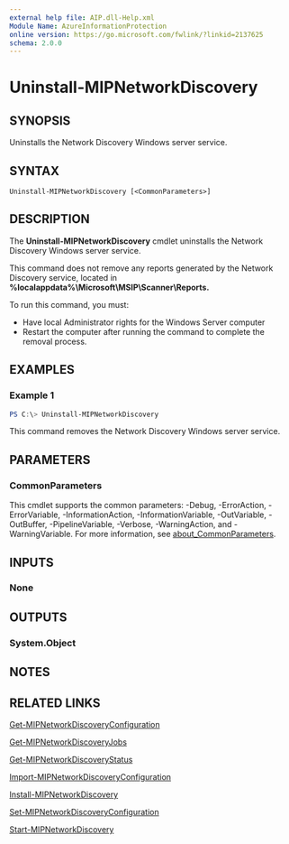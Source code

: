 ```yaml
---
external help file: AIP.dll-Help.xml
Module Name: AzureInformationProtection
online version: https://go.microsoft.com/fwlink/?linkid=2137625
schema: 2.0.0
---
```


# Uninstall-MIPNetworkDiscovery

## SYNOPSIS
Uninstalls the Network Discovery Windows server service.

## SYNTAX

```
Uninstall-MIPNetworkDiscovery [<CommonParameters>]
```

## DESCRIPTION
The **Uninstall-MIPNetworkDiscovery** cmdlet uninstalls the Network Discovery Windows server service. 

This command does not remove any reports generated by the Network Discovery service, located in **%localappdata%\Microsoft\MSIP\Scanner\Reports.**

To run this command, you must:

- Have local Administrator rights for the Windows Server computer
- Restart the computer after running the command to complete the removal process.

## EXAMPLES

### Example 1
```powershell
PS C:\> Uninstall-MIPNetworkDiscovery
```

This command removes the Network Discovery Windows server service.

## PARAMETERS

### CommonParameters
This cmdlet supports the common parameters: -Debug, -ErrorAction, -ErrorVariable, -InformationAction, -InformationVariable, -OutVariable, -OutBuffer, -PipelineVariable, -Verbose, -WarningAction, and -WarningVariable. For more information, see [about_CommonParameters](/powershell/module/microsoft.powershell.core/about/about_commonparameters).

## INPUTS

### None

## OUTPUTS

### System.Object
## NOTES

## RELATED LINKS

[Get-MIPNetworkDiscoveryConfiguration](Get-MIPNetworkDiscoveryConfiguration.md)

[Get-MIPNetworkDiscoveryJobs](Get-MIPNetworkDiscoveryJobs.md)

[Get-MIPNetworkDiscoveryStatus](Get-MIPNetworkDiscoveryStatus.md)

[Import-MIPNetworkDiscoveryConfiguration](Import-MIPNetworkDiscoveryConfiguration.md)

[Install-MIPNetworkDiscovery](Install-MIPNetworkDiscovery.md)

[Set-MIPNetworkDiscoveryConfiguration](Set-MIPNetworkDiscoveryConfiguration.md)

[Start-MIPNetworkDiscovery](Start-MIPNetworkDiscovery.md)